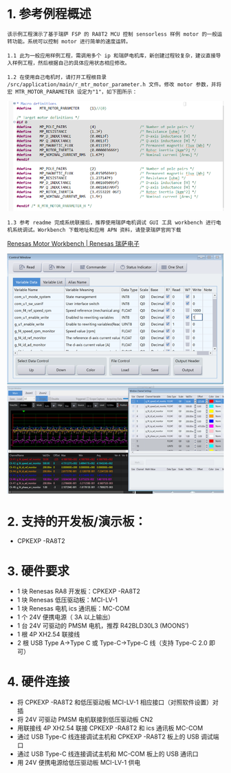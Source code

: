 # 1. 参考例程概述
    该示例工程演示了基于瑞萨 FSP 的 RA8T2 MCU 控制 sensorless 样例 motor 的一般运转功能。系统可以控制 motor 进行简单的速度运转。

    1.1 此为一般应用样例工程，需调用多个 ip 和瑞萨电机库，新创建过程较复杂，建议直接导入样例工程，然后根据自己的具体应用状态相应修改。

    1.2 在使用自己电机时，请打开工程根目录 /src/application/main/r_mtr_motor_parameter.h 文件。修改 motor 参数，并将宏 MTR_MOTOR_PARAMETER 设定为"1"，如下图所示：
![MTR_MOTOR_PARAMETER](images/MTR_MOTOR_PARAMETER.PNG)

    1.3 参考 readme 完成系统联接后，推荐使用瑞萨电机调试 GUI 工具 workbench 进行电机系统调试。Workbench 下载地址和应用 APN 资料，请登录瑞萨官网下载 
   
 [Renesas Motor Workbench | Renesas 瑞萨电子](https://www.renesas.cn/zh/software-tool/renesas-motor-workbench)

![workbench1](images/workbench1.png)
![workbench2](images/workbench2.png) 

# 2. 支持的开发板/演示板：

- CPKEXP -RA8T2

# 3. 硬件要求

- 1 块 Renesas RA8 开发板：CPKEXP -RA8T2
- 1 块 Renesas 低压驱动板：MCI-LV-1
- 1 块 Renesas 电机 ics 通讯板：MC-COM
- 1 个 24V 便携电源（ 3A 以上输出）
- 1 台 24V 可驱动的 PMSM 电机，推荐 R42BLD30L3 (MOONS’) 
- 1 根 4P XH2.54 联接线
- 2 根 USB Type A->Type C 或 Type-C->Type-C 线（支持 Type-C 2.0 即可）

# 4. 硬件连接
  
- 将 CPKEXP -RA8T2 和低压驱动板 MCI-LV-1 相应接口（对照软件设置）对插
- 将 24V 可驱动 PMSM 电机联接到低压驱动板 CN2
- 用联接线 4P XH2.54 联接 CPKEXP -RA8T2 和 ics 通讯板 MC-COM
- 通过 USB Type-C 线连接调试主机和 CPKEXP -RA8T2 板上的 USB 调试端口
- 通过 USB Type-C 线连接调试主机和 MC-COM 板上的 USB 通讯口
- 用 24V 便携电源给低压驱动板 MCI-LV-1 供电

